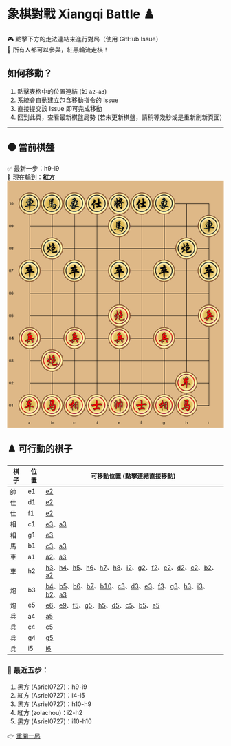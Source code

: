 # 象棋對戰 Xiangqi Battle ♟️

🎮 點擊下方的走法連結來進行對局（使用 GitHub Issue）  
👥 所有人都可以參與，紅黑輪流走棋！

## 如何移動？
1. 點擊表格中的位置連結 (如 `a2-a3`)
2. 系統會自動建立包含移動指令的 Issue
3. 直接提交該 Issue 即可完成移動
4. 回到此頁，查看最新棋盤局勢  (若未更新棋盤，請稍等幾秒或是重新刷新頁面)

---

## ⚫️ 當前棋盤


✅ 最新一步：h9-i9  
🎯 現在輪到：**紅方**  
![current board](https://raw.githubusercontent.com/Asriel0727/xiangqi-battle/main/images/board/board_20250616071818.png?20250616071819)  

## ♟️ 可行動的棋子

| 棋子 | 位置 | 可移動位置 (點擊連結直接移動) |
|------|------|-----------------------------|
| 帥 | e1 | [e2](https://github.com/Asriel0727/xiangqi-battle/issues/new?title=xiangqi%7Cmove%7Ce1-e2%7Cgame001&body=請勿修改標題,直接提交即可) |
| 仕 | d1 | [e2](https://github.com/Asriel0727/xiangqi-battle/issues/new?title=xiangqi%7Cmove%7Cd1-e2%7Cgame001&body=請勿修改標題,直接提交即可) |
| 仕 | f1 | [e2](https://github.com/Asriel0727/xiangqi-battle/issues/new?title=xiangqi%7Cmove%7Cf1-e2%7Cgame001&body=請勿修改標題,直接提交即可) |
| 相 | c1 | [e3](https://github.com/Asriel0727/xiangqi-battle/issues/new?title=xiangqi%7Cmove%7Cc1-e3%7Cgame001&body=請勿修改標題,直接提交即可)、[a3](https://github.com/Asriel0727/xiangqi-battle/issues/new?title=xiangqi%7Cmove%7Cc1-a3%7Cgame001&body=請勿修改標題,直接提交即可) |
| 相 | g1 | [e3](https://github.com/Asriel0727/xiangqi-battle/issues/new?title=xiangqi%7Cmove%7Cg1-e3%7Cgame001&body=請勿修改標題,直接提交即可) |
| 馬 | b1 | [c3](https://github.com/Asriel0727/xiangqi-battle/issues/new?title=xiangqi%7Cmove%7Cb1-c3%7Cgame001&body=請勿修改標題,直接提交即可)、[a3](https://github.com/Asriel0727/xiangqi-battle/issues/new?title=xiangqi%7Cmove%7Cb1-a3%7Cgame001&body=請勿修改標題,直接提交即可) |
| 車 | a1 | [a2](https://github.com/Asriel0727/xiangqi-battle/issues/new?title=xiangqi%7Cmove%7Ca1-a2%7Cgame001&body=請勿修改標題,直接提交即可)、[a3](https://github.com/Asriel0727/xiangqi-battle/issues/new?title=xiangqi%7Cmove%7Ca1-a3%7Cgame001&body=請勿修改標題,直接提交即可) |
| 車 | h2 | [h3](https://github.com/Asriel0727/xiangqi-battle/issues/new?title=xiangqi%7Cmove%7Ch2-h3%7Cgame001&body=請勿修改標題,直接提交即可)、[h4](https://github.com/Asriel0727/xiangqi-battle/issues/new?title=xiangqi%7Cmove%7Ch2-h4%7Cgame001&body=請勿修改標題,直接提交即可)、[h5](https://github.com/Asriel0727/xiangqi-battle/issues/new?title=xiangqi%7Cmove%7Ch2-h5%7Cgame001&body=請勿修改標題,直接提交即可)、[h6](https://github.com/Asriel0727/xiangqi-battle/issues/new?title=xiangqi%7Cmove%7Ch2-h6%7Cgame001&body=請勿修改標題,直接提交即可)、[h7](https://github.com/Asriel0727/xiangqi-battle/issues/new?title=xiangqi%7Cmove%7Ch2-h7%7Cgame001&body=請勿修改標題,直接提交即可)、[h8](https://github.com/Asriel0727/xiangqi-battle/issues/new?title=xiangqi%7Cmove%7Ch2-h8%7Cgame001&body=請勿修改標題,直接提交即可)、[i2](https://github.com/Asriel0727/xiangqi-battle/issues/new?title=xiangqi%7Cmove%7Ch2-i2%7Cgame001&body=請勿修改標題,直接提交即可)、[g2](https://github.com/Asriel0727/xiangqi-battle/issues/new?title=xiangqi%7Cmove%7Ch2-g2%7Cgame001&body=請勿修改標題,直接提交即可)、[f2](https://github.com/Asriel0727/xiangqi-battle/issues/new?title=xiangqi%7Cmove%7Ch2-f2%7Cgame001&body=請勿修改標題,直接提交即可)、[e2](https://github.com/Asriel0727/xiangqi-battle/issues/new?title=xiangqi%7Cmove%7Ch2-e2%7Cgame001&body=請勿修改標題,直接提交即可)、[d2](https://github.com/Asriel0727/xiangqi-battle/issues/new?title=xiangqi%7Cmove%7Ch2-d2%7Cgame001&body=請勿修改標題,直接提交即可)、[c2](https://github.com/Asriel0727/xiangqi-battle/issues/new?title=xiangqi%7Cmove%7Ch2-c2%7Cgame001&body=請勿修改標題,直接提交即可)、[b2](https://github.com/Asriel0727/xiangqi-battle/issues/new?title=xiangqi%7Cmove%7Ch2-b2%7Cgame001&body=請勿修改標題,直接提交即可)、[a2](https://github.com/Asriel0727/xiangqi-battle/issues/new?title=xiangqi%7Cmove%7Ch2-a2%7Cgame001&body=請勿修改標題,直接提交即可) |
| 炮 | b3 | [b4](https://github.com/Asriel0727/xiangqi-battle/issues/new?title=xiangqi%7Cmove%7Cb3-b4%7Cgame001&body=請勿修改標題,直接提交即可)、[b5](https://github.com/Asriel0727/xiangqi-battle/issues/new?title=xiangqi%7Cmove%7Cb3-b5%7Cgame001&body=請勿修改標題,直接提交即可)、[b6](https://github.com/Asriel0727/xiangqi-battle/issues/new?title=xiangqi%7Cmove%7Cb3-b6%7Cgame001&body=請勿修改標題,直接提交即可)、[b7](https://github.com/Asriel0727/xiangqi-battle/issues/new?title=xiangqi%7Cmove%7Cb3-b7%7Cgame001&body=請勿修改標題,直接提交即可)、[b10](https://github.com/Asriel0727/xiangqi-battle/issues/new?title=xiangqi%7Cmove%7Cb3-b10%7Cgame001&body=請勿修改標題,直接提交即可)、[c3](https://github.com/Asriel0727/xiangqi-battle/issues/new?title=xiangqi%7Cmove%7Cb3-c3%7Cgame001&body=請勿修改標題,直接提交即可)、[d3](https://github.com/Asriel0727/xiangqi-battle/issues/new?title=xiangqi%7Cmove%7Cb3-d3%7Cgame001&body=請勿修改標題,直接提交即可)、[e3](https://github.com/Asriel0727/xiangqi-battle/issues/new?title=xiangqi%7Cmove%7Cb3-e3%7Cgame001&body=請勿修改標題,直接提交即可)、[f3](https://github.com/Asriel0727/xiangqi-battle/issues/new?title=xiangqi%7Cmove%7Cb3-f3%7Cgame001&body=請勿修改標題,直接提交即可)、[g3](https://github.com/Asriel0727/xiangqi-battle/issues/new?title=xiangqi%7Cmove%7Cb3-g3%7Cgame001&body=請勿修改標題,直接提交即可)、[h3](https://github.com/Asriel0727/xiangqi-battle/issues/new?title=xiangqi%7Cmove%7Cb3-h3%7Cgame001&body=請勿修改標題,直接提交即可)、[i3](https://github.com/Asriel0727/xiangqi-battle/issues/new?title=xiangqi%7Cmove%7Cb3-i3%7Cgame001&body=請勿修改標題,直接提交即可)、[b2](https://github.com/Asriel0727/xiangqi-battle/issues/new?title=xiangqi%7Cmove%7Cb3-b2%7Cgame001&body=請勿修改標題,直接提交即可)、[a3](https://github.com/Asriel0727/xiangqi-battle/issues/new?title=xiangqi%7Cmove%7Cb3-a3%7Cgame001&body=請勿修改標題,直接提交即可) |
| 炮 | e5 | [e6](https://github.com/Asriel0727/xiangqi-battle/issues/new?title=xiangqi%7Cmove%7Ce5-e6%7Cgame001&body=請勿修改標題,直接提交即可)、[e9](https://github.com/Asriel0727/xiangqi-battle/issues/new?title=xiangqi%7Cmove%7Ce5-e9%7Cgame001&body=請勿修改標題,直接提交即可)、[f5](https://github.com/Asriel0727/xiangqi-battle/issues/new?title=xiangqi%7Cmove%7Ce5-f5%7Cgame001&body=請勿修改標題,直接提交即可)、[g5](https://github.com/Asriel0727/xiangqi-battle/issues/new?title=xiangqi%7Cmove%7Ce5-g5%7Cgame001&body=請勿修改標題,直接提交即可)、[h5](https://github.com/Asriel0727/xiangqi-battle/issues/new?title=xiangqi%7Cmove%7Ce5-h5%7Cgame001&body=請勿修改標題,直接提交即可)、[d5](https://github.com/Asriel0727/xiangqi-battle/issues/new?title=xiangqi%7Cmove%7Ce5-d5%7Cgame001&body=請勿修改標題,直接提交即可)、[c5](https://github.com/Asriel0727/xiangqi-battle/issues/new?title=xiangqi%7Cmove%7Ce5-c5%7Cgame001&body=請勿修改標題,直接提交即可)、[b5](https://github.com/Asriel0727/xiangqi-battle/issues/new?title=xiangqi%7Cmove%7Ce5-b5%7Cgame001&body=請勿修改標題,直接提交即可)、[a5](https://github.com/Asriel0727/xiangqi-battle/issues/new?title=xiangqi%7Cmove%7Ce5-a5%7Cgame001&body=請勿修改標題,直接提交即可) |
| 兵 | a4 | [a5](https://github.com/Asriel0727/xiangqi-battle/issues/new?title=xiangqi%7Cmove%7Ca4-a5%7Cgame001&body=請勿修改標題,直接提交即可) |
| 兵 | c4 | [c5](https://github.com/Asriel0727/xiangqi-battle/issues/new?title=xiangqi%7Cmove%7Cc4-c5%7Cgame001&body=請勿修改標題,直接提交即可) |
| 兵 | g4 | [g5](https://github.com/Asriel0727/xiangqi-battle/issues/new?title=xiangqi%7Cmove%7Cg4-g5%7Cgame001&body=請勿修改標題,直接提交即可) |
| 兵 | i5 | [i6](https://github.com/Asriel0727/xiangqi-battle/issues/new?title=xiangqi%7Cmove%7Ci5-i6%7Cgame001&body=請勿修改標題,直接提交即可) |
  

### 📜 最近五步：

1. 黑方 (Asriel0727)：h9-i9
2. 紅方 (Asriel0727)：i4-i5
3. 黑方 (Asriel0727)：h10-h9
4. 紅方 (zolachou)：i2-h2
5. 黑方 (Asriel0727)：i10-h10
  

👉 [重開一局](https://github.com/Asriel0727/xiangqi-battle/issues/new?title=xiangqi|chess|new|game001&body=請勿修改標題,直接提交即可)
